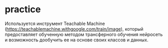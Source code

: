# practice
Используется инструмент Teachable Machine (https://teachablemachine.withgoogle.com/train/image), который предоставляет обученную методом трансферного обучения нейросеть и возможность дообучить ее на основе своих классов и данных.
